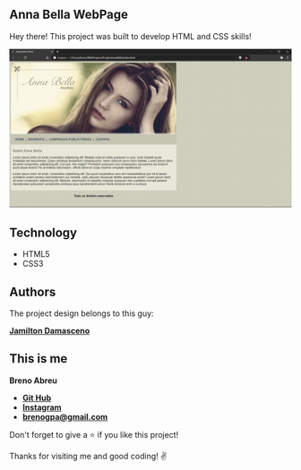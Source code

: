 ## Anna Bella WebPage

Hey there! This project was built to develop HTML and CSS skills!

 ![Home Screen](https://github.com/brenogpa/css3-AnnaBellaWeb/blob/master/Imagens/screenshot.png)

## Technology 

* HTML5
* CSS3

  
## Authors
 The project design belongs to this guy:
 
[**Jamilton Damasceno**](https://www.udemy.com/course/web-completo/#instructor-2)

## This is me
**Breno Abreu**
* [**Git Hub**](https://github.com/brenogpa)
* [**Instagram**](https://www.instagram.com/brenogpa/)
* **brenogpa@gmail.com**


Don't forget to give a ⭐️ if you like this project!

Thanks for visiting me and good coding! :v:
